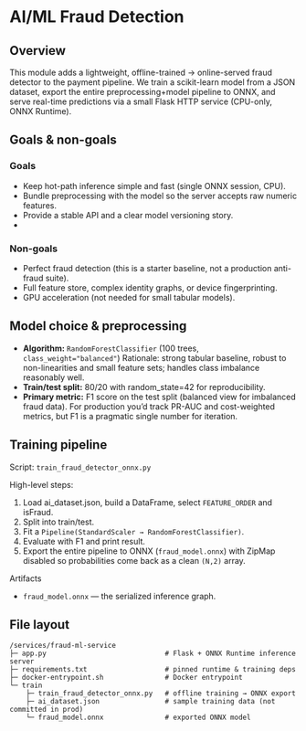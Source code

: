 # AI/ML Fraud Detection

## Overview

This module adds a lightweight, offline-trained → online-served fraud detector to the payment pipeline.
We train a scikit-learn model from a JSON dataset, export the entire preprocessing+model pipeline to ONNX, and serve real-time predictions via a small Flask HTTP service (CPU-only, ONNX Runtime).

## Goals & non-goals

### Goals
- Keep hot-path inference simple and fast (single ONNX session, CPU).
- Bundle preprocessing with the model so the server accepts raw numeric features.
- Provide a stable API and a clear model versioning story.
- 

### Non-goals
- Perfect fraud detection (this is a starter baseline, not a production anti-fraud suite).
- Full feature store, complex identity graphs, or device fingerprinting.
- GPU acceleration (not needed for small tabular models).

## Model choice & preprocessing

- **Algorithm:** `RandomForestClassifier` (100 trees, `class_weight="balanced"`)
  Rationale: strong tabular baseline, robust to non-linearities and small feature sets; handles class imbalance reasonably well.
- **Train/test split:** 80/20 with random_state=42 for reproducibility.
- **Primary metric:** F1 score on the test split (balanced view for imbalanced fraud data).
  For production you’d track PR-AUC and cost-weighted metrics, but F1 is a pragmatic single number for iteration.

## Training pipeline

Script: `train_fraud_detector_onnx.py`

High-level steps:

1. Load ai_dataset.json, build a DataFrame, select `FEATURE_ORDER` and isFraud.
2. Split into train/test.
3. Fit a `Pipeline(StandardScaler → RandomForestClassifier)`.
4. Evaluate with F1 and print result.
5. Export the entire pipeline to ONNX (`fraud_model.onnx`) with ZipMap disabled so probabilities come back as a clean `(N,2)` array.

Artifacts

* `fraud_model.onnx` — the serialized inference graph.

## File layout

```filetree
/services/fraud-ml-service
├─ app.py                             # Flask + ONNX Runtime inference server
├─ requirements.txt                   # pinned runtime & training deps
├─ docker-entrypoint.sh               # Docker entrypoint
└─ train
    ├─ train_fraud_detector_onnx.py   # offline training → ONNX export
    ├─ ai_dataset.json                # sample training data (not committed in prod)
    └─ fraud_model.onnx               # exported ONNX model
```

